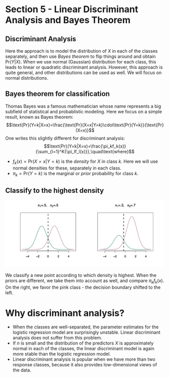 # Section 5 - Linear Discriminant Analysis and Bayes Theorem
## Discriminant Analysis
Here the approach is to model the distribution of $X$ in each of the classes separately, and then use _Bayes theorem_ to flip things around and obtain $\text{Pr}(Y|X).$
When we use normal (Gaussian) distribution for each class, this leads to linear or quadratic discriminant analysis.
However, this approach is quite general, and other distributions can be used as well. We will focus on normal distributions.
## Bayes theorem for classification
Thomas Bayes was a famous mathematician whose name represents a big subfield of statistical and probablistic modeling. Here we focus on a simple result, known as Bayes theorem:
$$\text{Pr}(Y=k|X=x)=\frac{\text{Pr}(X=x|Y=k)\cdot\text{Pr}(Y=k)}{\text{Pr}(X=x)}$$
One writes this slightly different for discriminant analysis:
$$\text{Pr}(Y=k|X=x)=\frac{\pi_kf_k(x)}{\sum_{l=1}^K{\pi_lf_l(x)}},\quad\text{where}$$
* $f_k(x)=\text{Pr}(X=x|Y=k)$ is the _density_ for $X$ in class $k.$
  Here we will use normal densities for these, separately in each class.
* $\pi_k=\text{Pr}(Y=k)$ is the marginal or _prior_ probability for class $k.$
## Classify to the highest density
![](images/pi.png)

We classify a new point according to which density is highest.
When the priors are different, we take them into account as well, and compare $\pi_kf_k(x).$ On the right, we favor the pink class - the decision boundary shifted to the left.
# Why discriminant analysis?
* When the classes are well-separated, the parameter estimates for the logistic regression model are surprisingly unstable. Linear discriminant analysis does not suffer from this problem.
* If $n$ is small and the distribution of the predictors $X$ is approximately normal in each of the classes, the linear discriminant model is again more stable than the logistic regression model.
* Linear discriminant analysis is popular when we have more than two response classes, because it also provides low-dimensional views of the data.